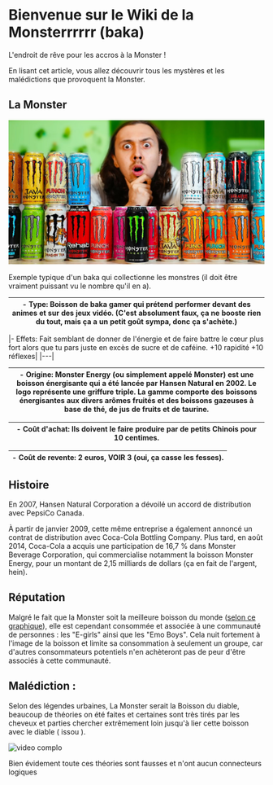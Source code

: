 # Bienvenue sur le Wiki de la Monsterrrrrr (baka)
L'endroit de rêve pour les accros à la Monster !

En lisant cet article, vous allez découvrir tous les mystères et les malédictions que provoquent la Monster.

## La Monster 
![Image](https://github.com/FOUCHER-Mathias-23022625/MarkdownProject/blob/main/maxresdefault%20(1).jpg)

Exemple typique d'un baka qui collectionne les monstres (il doit être vraiment puissant vu le nombre qu'il en a).

|- Type: Boisson de baka gamer qui prétend performer devant des animes et sur des jeux vidéo. (C'est absolument faux, ça ne booste rien du tout, mais ça a un petit goût sympa, donc ça s'achète.)|
|---|

|- Effets: Fait semblant de donner de l'énergie et de faire battre le cœur plus fort alors que tu pars juste en excès de sucre et de caféine.
    +10 rapidité
    +10 réflexes|
|---|

| - **Origine**: Monster Energy (ou simplement appelé Monster) est une boisson énergisante qui a été lancée par Hansen Natural en 2002. Le logo représente une griffure triple. La gamme comporte des boissons énergisantes aux divers arômes fruités et des boissons gazeuses à base de thé, de jus de fruits et de taurine. |
|---|

|- **Coût d'achat**: Ils doivent le faire produire par de petits Chinois pour 10 centimes.|
|---|

|- **Coût de revente**: 2 euros, VOIR 3 (oui, ça casse les fesses).|
|---|

## Histoire
En 2007, Hansen Natural Corporation a dévoilé un accord de distribution avec PepsiCo Canada.

À partir de janvier 2009, cette même entreprise a également annoncé un contrat de distribution avec Coca-Cola Bottling Company. Plus tard, en août 2014, Coca-Cola a acquis une participation de 16,7 % dans Monster Beverage Corporation, qui commercialise notamment la boisson Monster Energy, pour un montant de 2,15 milliards de dollars (ça en fait de l'argent, hein).

## Réputation
Malgré le fait que la Monster soit la meilleure boisson du monde ([selon ce graphique](https://ibb.co/QPm2Xth)), elle est cependant consommée et associée à une communauté de personnes : les "E-girls" ainsi que les "Emo Boys". Cela nuit fortement à l'image de la boisson et limite sa consommation à seulement un groupe, car d'autres consommateurs potentiels n'en achèteront pas de peur d'être associés à cette communauté.



## Malédiction :
Selon des légendes urbaines, La Monster serait la Boisson du diable, beaucoup de théories on été faites et certaines sont très tirés par les cheveux et parties chercher extrêmement loin jusqu'à lier cette boisson avec le diable ( issou ).

![video complo](https://www.youtube.com/watch?v=tws2UdWVnFY)

Bien évidement toute ces théories sont fausses et n'ont aucun connecteurs logiques
